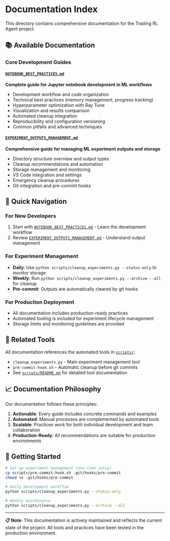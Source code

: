 # Documentation Index

This directory contains comprehensive documentation for the Trading RL Agent project.

## 📚 Available Documentation

### Core Development Guides

#### [`NOTEBOOK_BEST_PRACTICES.md`](NOTEBOOK_BEST_PRACTICES.md)
**Complete guide for Jupyter notebook development in ML workflows**
- Development workflow and code organization
- Technical best practices (memory management, progress tracking)
- Hyperparameter optimization with Ray Tune
- Visualization and results comparison
- Automated cleanup integration
- Reproducibility and configuration versioning
- Common pitfalls and advanced techniques

#### [`EXPERIMENT_OUTPUTS_MANAGEMENT.md`](EXPERIMENT_OUTPUTS_MANAGEMENT.md)
**Comprehensive guide for managing ML experiment outputs and storage**
- Directory structure overview and output types
- Cleanup recommendations and automation
- Storage management and monitoring
- VS Code integration and settings
- Emergency cleanup procedures
- Git integration and pre-commit hooks

## 🎯 Quick Navigation

### For New Developers
1. Start with [`NOTEBOOK_BEST_PRACTICES.md`](NOTEBOOK_BEST_PRACTICES.md) - Learn the development workflow
2. Review [`EXPERIMENT_OUTPUTS_MANAGEMENT.md`](EXPERIMENT_OUTPUTS_MANAGEMENT.md) - Understand output management

### For Experiment Management
- **Daily**: Use `python scripts/cleanup_experiments.py --status-only` to monitor storage
- **Weekly**: Run `python scripts/cleanup_experiments.py --archive --all` for cleanup
- **Pre-commit**: Outputs are automatically cleared by git hooks

### For Production Deployment
- All documentation includes production-ready practices
- Automated tooling is included for experiment lifecycle management
- Storage limits and monitoring guidelines are provided

## 🔧 Related Tools

All documentation references the automated tools in [`scripts/`](../scripts/):
- `cleanup_experiments.py` - Main experiment management tool
- `pre-commit-hook.sh` - Automatic cleanup before git commits
- See [`scripts/README.md`](../scripts/README.md) for detailed tool documentation

## 📈 Documentation Philosophy

Our documentation follows these principles:
1. **Actionable**: Every guide includes concrete commands and examples
2. **Automated**: Manual processes are complemented by automated tools
3. **Scalable**: Practices work for both individual development and team collaboration
4. **Production-Ready**: All recommendations are suitable for production environments

## 🚀 Getting Started

```bash
# Set up experiment management (one-time setup)
cp scripts/pre-commit-hook.sh .git/hooks/pre-commit
chmod +x .git/hooks/pre-commit

# Daily development workflow
python scripts/cleanup_experiments.py --status-only

# Weekly maintenance
python scripts/cleanup_experiments.py --archive --all
```

---

**📋 Note**: This documentation is actively maintained and reflects the current state of the project. All tools and practices have been tested in the production environment.
